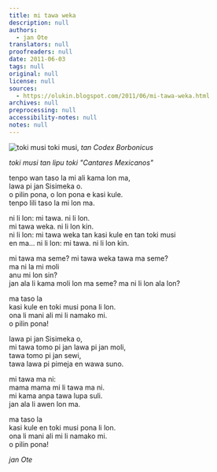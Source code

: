 ```yaml
---
title: mi tawa weka
description: null
authors:
  - jan Ote
translators: null
proofreaders: null
date: 2011-06-03
tags: null
original: null
license: null
sources:
  - https://olukin.blogspot.com/2011/06/mi-tawa-weka.html
archives: null
preprocessing: null
accessibility-notes: null
notes: null
---
```


![toki musi](https://blogger.googleusercontent.com/img/b/R29vZ2xl/AVvXsEh3gnDsni0ADry4Sk-DTLpa_SsbHZnMz0TAB15fk_KBUGUapOjIu3SQkNWNalVA-B6SrG_wfQ01C-1CFVFK0SdtXej_y1Lk4HmkQvBeyE4D6BYYWKnnHSbxA_9CR2HzBfa4k-5_6LvBNYYS/s320/toki-musi.jpg)
toki musi, *tan Codex Borbonicus*

*toki musi tan lipu toki "Cantares Mexicanos"*

tenpo wan taso la mi ali kama lon ma,  \
lawa pi jan Sisimeka o.  \
o pilin pona, o lon pona e kasi kule.  \
tenpo lili taso la mi lon ma.

ni li lon: mi tawa. ni li lon.  \
mi tawa weka. ni li lon kin.  \
ni li lon: mi tawa weka tan kasi kule en tan toki musi  \
en ma… ni li lon: mi tawa. ni li lon kin.

mi tawa ma seme? mi tawa weka tawa ma seme?  \
ma ni la mi moli  \
anu mi lon sin?  \
jan ala li kama moli lon ma seme? ma ni li lon ala lon?

  ma taso la  \
  kasi kule en toki musi pona li lon.  \
  ona li mani ali mi li namako mi.  \
  o pilin pona!

lawa pi jan Sisimeka o,  \
mi tawa tomo pi jan lawa pi jan moli,  \
tawa tomo pi jan sewi,  \
tawa lawa pi pimeja en wawa suno.

mi tawa ma ni:  \
mama mama mi li tawa ma ni.  \
mi kama anpa tawa lupa suli.  \
jan ala li awen lon ma.

  ma taso la  \
  kasi kule en toki musi pona li lon.  \
  ona li mani ali mi li namako mi.  \
  o pilin pona!

*jan Ote*

